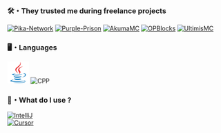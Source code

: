 ### 🛠️・They trusted me during freelance projects
<div>
  <a href="https://pika-network.net/"><img style="width: 100px; height: 90px;" src="https://pika-network.net/dist/img/ndzn/HeaderLogo.png" alt="Pika-Network"></a>
  <a href="https://www.purpleprison.co/"><img style="width: 100px; height: 90px;" src="https://www.purpleprison.co/assets/img/purple-prison-logo-big.png" alt="Purple-Prison"></a>
  <a href="https://store.akumamc.net/"><img style="width: 100px; height: 90px;" src="https://dunb17ur4ymx4.cloudfront.net/webstore/logos/f0de07dabc1e5544017cbaec745b7509b8bf6aa9.png" alt="AkumaMC"></a>
  <a href="https://opblocks.com/"><img style="width: 100px; height: 90px;" src="https://opblocks.com/OPBlocks-resized.png" alt="OPBlocks"></a>
  <a href="https://store.ultimismc.com/"><img style="width: 100px; height: 90px;" src="https://dunb17ur4ymx4.cloudfront.net/webstore/logos/186cb012c29b6eac2a216b3c3e94f3705032fa1b.png" alt="UltimisMC"></a>
</div>

### 🖥️・Languages

<div>
  <img style="width: 50px; height: 50px;" src="https://raw.githubusercontent.com/devicons/devicon/master/icons/java/java-original.svg" alt="Java">
  <img style="width: 50px; height: 50px;" src="https://upload.wikimedia.org/wikipedia/commons/thumb/1/18/ISO_C%2B%2B_Logo.svg/1822px-ISO_C%2B%2B_Logo.svg.png" alt="CPP">
</div>

### 🧰・What do I use ?

<div>
  <a href="https://www.jetbrains.com/fr-fr/idea/"><img style="width: 50px; height: 50px;" src="https://upload.wikimedia.org/wikipedia/commons/thumb/9/9c/IntelliJ_IDEA_Icon.svg/1200px-IntelliJ_IDEA_Icon.svg.png" alt="IntelliJ"></a>
</div>
<div>
  <a href="https://www.cursor.com/"><img style="width: 50px; height: 50px;" src="https://en.wikipedia.org/wiki/Cursor_(code_editor)#/media/File:Cursor_(code_editor).png" alt="Cursor"></a>
</div>
